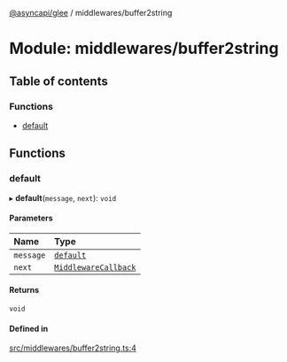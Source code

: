 [@asyncapi/glee](../README.md) / middlewares/buffer2string

# Module: middlewares/buffer2string

## Table of contents

### Functions

- [default](middlewares_buffer2string.md#default)

## Functions

### default

▸ **default**(`message`, `next`): `void`

#### Parameters

| Name | Type |
| :------ | :------ |
| `message` | [`default`](../classes/lib_message.default.md) |
| `next` | [`MiddlewareCallback`](middlewares.md#middlewarecallback) |

#### Returns

`void`

#### Defined in

[src/middlewares/buffer2string.ts:4](https://github.com/asyncapi/glee/blob/5f5040f/src/middlewares/buffer2string.ts#L4)
